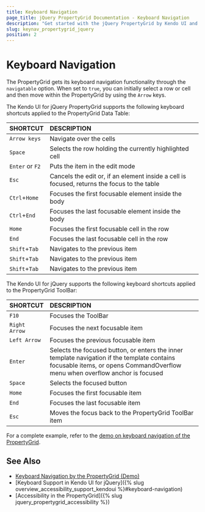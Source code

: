 ```yaml
---
title: Keyboard Navigation
page_title: jQuery PropertyGrid Documentation - Keyboard Navigation
description: "Get started with the jQuery PropertyGrid by Kendo UI and learn about the accessibility support it provides through its keyboard navigation functionality."
slug: keynav_propertygrid_jquery
position: 2
---
```


# Keyboard Navigation

The PropertyGrid gets its keyboard navigation functionality through the `navigatable` option. When set to `true`, you can initially select a row or cell and then move within the PropertyGrid by using the `Arrow` keys.

The Kendo UI for jQuery PropertyGrid supports the following keyboard shortcuts applied to the PropertyGrid Data Table:

| SHORTCUT						| DESCRIPTION				                                                        |
|:---                           |:---                                                                                |
| `Arrow keys`                  | Navigate over the cells|
| `Space`                       | Selects the row holding the currently highlighted cell|
| `Enter` or `F2`               | Puts the item in the edit mode|
| `Esc`                         | Cancels the edit or, if an element inside a cell is focused, returns the focus to the table|
| `Ctrl`+`Home`                 | Focuses the first focusable element inside the body|
| `Ctrl`+`End`                  | Focuses the last focusable element inside the body|
| `Home`                        | Focuses the first focusable cell in the row|
| `End`                         | Focuses the last focusable cell in the row|
| `Shift`+`Tab`                 | Navigates to the previous item|
| `Shift`+`Tab`                 | Navigates to the previous item|
| `Shift`+`Tab`                 | Navigates to the previous item|

The Kendo UI for jQuery supports the following keyboard shortcuts applied to the PropertyGrid ToolBar:

| SHORTCUT						| DESCRIPTION				                                                        |
|:---                           |:---                                                                                |
| `F10`                         | Focuses the ToolBar|
| `Right Arrow`                 | Focuses the next focusable item|
| `Left Arrow`                  | Focuses the previous focusable item|
| `Enter`                       | Selects the focused button, or enters the inner template navigation if the template contains focusable items, or opens CommandOverflow menu when overflow anchor is focused|
| `Space`                       | Selects the focused button|
| `Home`                        | Focuses the first focusable item|
| `End`                         | Focuses the last focusable item|
| `Esc`                         | Moves the focus back to the PropertyGrid ToolBar item|

For a complete example, refer to the [demo on keyboard navigation of the PropertyGrid](https://demos.telerik.com/kendo-ui/propertygrid/keyboard-navigation).

## See Also

* [Keyboard Navigation by the PropertyGrid (Demo)](https://demos.telerik.com/kendo-ui/propertygrid/keyboard-navigation)
* [Keyboard Support in Kendo UI for jQuery]({% slug overview_accessibility_support_kendoui %}#keyboard-navigation)
* [Accessibility in the PropertyGrid]({% slug jquery_propertygrid_accessibility %})
